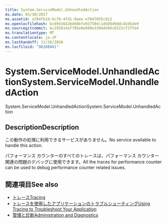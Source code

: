 ```yaml
---
title: System.ServiceModel.UnhandledAction
ms.date: 03/30/2017
ms.assetid: a704fb1d-6cf8-4fd1-9aee-e70d7055c812
ms.openlocfilehash: bc89d16426db0bfa93750dc1ddd949ddcd2db3e9
ms.sourcegitcommit: bc293b14af795e0e999e3304dd40c0222cf2ffe4
ms.translationtype: MT
ms.contentlocale: ja-JP
ms.lasthandoff: 11/26/2020
ms.locfileid: "96268041"
---
```

# <a name="systemservicemodelunhandledaction"></a><span data-ttu-id="298ad-102">System.ServiceModel.UnhandledAction</span><span class="sxs-lookup"><span data-stu-id="298ad-102">System.ServiceModel.UnhandledAction</span></span>

<span data-ttu-id="298ad-103">System.ServiceModel.UnhandledAction</span><span class="sxs-lookup"><span data-stu-id="298ad-103">System.ServiceModel.UnhandledAction</span></span>  
  
## <a name="description"></a><span data-ttu-id="298ad-104">Description</span><span class="sxs-lookup"><span data-stu-id="298ad-104">Description</span></span>  

 <span data-ttu-id="298ad-105">この動作の処理に利用できるサービスがありません。</span><span class="sxs-lookup"><span data-stu-id="298ad-105">No service available to handle this action.</span></span>  
  
 <span data-ttu-id="298ad-106">パフォーマンス カウンターのすべてのトレースは、パフォーマンス カウンター関連の問題のデバッグに使用できます。</span><span class="sxs-lookup"><span data-stu-id="298ad-106">All the traces for performance counter can be used to debug performance counter related issues.</span></span>  
  
## <a name="see-also"></a><span data-ttu-id="298ad-107">関連項目</span><span class="sxs-lookup"><span data-stu-id="298ad-107">See also</span></span>

- [<span data-ttu-id="298ad-108">トレース</span><span class="sxs-lookup"><span data-stu-id="298ad-108">Tracing</span></span>](index.md)
- [<span data-ttu-id="298ad-109">トレースを使用したアプリケーションのトラブルシューティング</span><span class="sxs-lookup"><span data-stu-id="298ad-109">Using Tracing to Troubleshoot Your Application</span></span>](using-tracing-to-troubleshoot-your-application.md)
- [<span data-ttu-id="298ad-110">管理と診断</span><span class="sxs-lookup"><span data-stu-id="298ad-110">Administration and Diagnostics</span></span>](../index.md)

